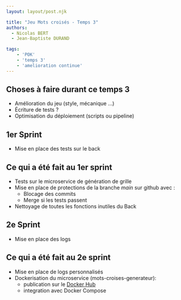 ```yaml
---
layout: layout/post.njk

title: "Jeu Mots croisés - Temps 3"
authors:
  - Nicolas BERT
  - Jean-Baptiste DURAND

tags: 
    - 'POK'
    - 'temps 3'
    - 'amelioration continue'
---
```


## Choses à faire durant ce temps 3

- Amélioration du jeu (style, mécanique ...)
- Écriture de tests ?
- Optimisation du déploiement (scripts ou pipeline)

## 1er Sprint

- Mise en place des tests sur le back

## Ce qui a été fait au 1er sprint

- Tests sur le microservice de génération de grille
- Mise en place de protections de la branche *main* sur github avec :
  - Blocage des commits
  - Merge si les tests passent
- Nettoyage de toutes les fonctions inutiles du Back

## 2e Sprint

- Mise en place des logs

## Ce qui a été fait au 2e sprint

- Mise en place de logs personnalisés
- Dockerisation du microservice (mots-croises-generateur):
  - publication sur le [Docker Hub](https://hub.docker.com/repository/docker/instraben13/mots-croises-generateur/general)
  - integration avec Docker Compose